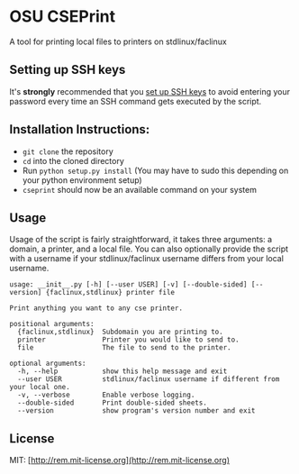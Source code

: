 # OSU CSEPrint
A tool for printing local files to printers on stdlinux/faclinux

## Setting up SSH keys
It's **strongly** recommended that you [set up SSH keys](https://www.digitalocean.com/community/tutorials/how-to-set-up-ssh-keys--2) to avoid entering your password every time an SSH command gets executed by the script.

## Installation Instructions:
* `git clone` the repository
* `cd` into the cloned directory
* Run `python setup.py install` (You may have to sudo this depending on your python environment setup)
* `cseprint` should now be an available command on your system

## Usage
Usage of the script is fairly straightforward, it takes three arguments: a domain, a printer, and a local file.  You can also optionally provide the script with a username if your stdlinux/faclinux username differs from your local username.
```
usage: __init__.py [-h] [--user USER] [-v] [--double-sided] [--version] {faclinux,stdlinux} printer file

Print anything you want to any cse printer.

positional arguments:
  {faclinux,stdlinux}  Subdomain you are printing to.
  printer              Printer you would like to send to.
  file                 The file to send to the printer.

optional arguments:
  -h, --help           show this help message and exit
  --user USER          stdlinux/faclinux username if different from your local one.
  -v, --verbose        Enable verbose logging.
  --double-sided       Print double-sided sheets.
  --version            show program's version number and exit
```

## License
MIT: [http://rem.mit-license.org](http://rem.mit-license.org)
